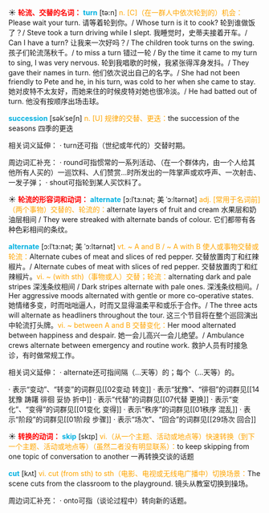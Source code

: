 ☀ <font color="red">**轮流、交替的名词：**</font>
<font color="sky blue">**turn**</font> [tə:n] 
<font color="orange">n. [C]（在一群人中依次轮到的）机会：</font>Please wait your turn. 请等着轮到你。/ Whose turn is it to cook? 轮到谁做饭了？/ Steve took a turn driving while I slept. 我睡觉时，史蒂夫接着开车。/ Can I have a turn? 让我来一次好吗？/ The children took turns on the swing. 孩子们轮流荡秋千。/ to miss a turn 错过一轮 / By the time it came to my turn to sing, I was very nervous. 轮到我唱歌的时候，我紧张得浑身发抖。/ They gave their names in turn. 他们依次说出自己的名字。/ She had not been friendly to Pete and he, in his turn, was cold to her when she came to stay. 她对皮特不太友好，而她来住的时候皮特对她也很冷淡。/ He had batted out of turn. 他没有按顺序出场击球。
           
<font color="sky blue">**succession**</font> [səkˈseʃn]
<font color="orange">n. [U] 规律的交替、更迭：</font>the succession of the seasons 四季的更迭

相关词义延伸：
· turn还可指（世纪或年代的）交替时期。

周边词汇补充：
· round可指惯常的一系列活动、（在一个群体内，由一个人给其他所有人买的）一巡饮料、人们赞赏…时所发出的一阵掌声或欢呼声、一次射击、一发子弹；
· shout可指轮到某人买饮料了。

☀ <font color="red">**轮流的形容词和动词：**</font>
<font color="sky blue">**alternate**</font> [ɔ:lˈtɜ:nət; 美 ˈɔ:ltərnət]
<font color="orange">adj. [常用于名词前]（两个事物）交替的、轮流的：</font>alternate layers of fruit and cream 水果层和奶油层相间 / They were streaked with alternate bands of colour. 它们都带有各种色彩相间的条纹。
           
<font color="sky blue">**alternate**</font> [ɔ:lˈtɜ:nət; 美 ˈɔ:ltərnət]
<font color="orange">vt. ~ A and B / ~ A with B 使人或事物交替或轮流：</font>Alternate cubes of meat and slices of red pepper. 交替放置肉丁和红辣椒片。/ Alternate cubes of meat with slices of red pepper. 交替放置肉丁和红辣椒片。<font color="orange">vi. ~ (with sth)（事物或人）交替；轮流：</font>alternating dark and pale stripes 深浅条纹相间 / Dark stripes alternate with pale ones. 深浅条纹相间。/ Her aggressive moods alternated with gentle or more co-operative states. 她情绪多变，时而咄咄逼人，时而又显得温柔平和或乐于合作。/ The three acts will alternate as headliners throughout the tour. 这三个节目将在整个巡回演出中轮流打头牌。<font color="orange">vi. ~ between A and B 交替变化：</font>Her mood alternated between happiness and despair. 她一会儿高兴一会儿绝望。/ Ambulance crews alternate between emergency and routine work. 救护人员有时接急诊，有时做常规工作。

相关词义延伸：
· alternate还可指间隔（…天等）的；每个（…天等）的。

· 表示“变动”、“转变”的词群见[[02变动 转变]]
· 表示“犹豫”、“徘徊”的词群见[[14犹豫 踌躇 徘徊 妥协 折中]]
· 表示“代替”的词群见[[07代替 更换]]
· 表示“变化”、“变得”的词群见[[01变化 变得]]
· 表示“秩序”的词群见[[01秩序 混乱]]
· 表示“阶段”的词群见[[01阶段 步骤]]
· 表示“场次”、“回合”的词群见[[29场次 回合]]

☀ <font color="red">**转换的动词：**</font>
<font color="sky blue">**skip**</font> [skɪp] 
<font color="orange">vi.（从一个主题、活动或地点等）快速转换（到下一个主题、活动或地点等）（虽然二者没有明显联系）：</font>to keep skipping from one topic of conversation to another 一再转换交谈的话题 

<font color="sky blue">**cut**</font> [kʌt] 
<font color="orange">vi. cut (from sth) to sth（电影、电视或无线电广播中）切换场景：</font>The scene cuts from the classroom to the playground. 镜头从教室切换到操场。

周边词汇补充：
· onto可指（谈论过程中）转向新的话题。
